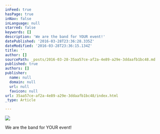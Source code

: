 ```yaml
---
inFeed: true
hasPage: true
inNav: false
inLanguage: null
starred: false
keywords: []
description: 'We are the band for YOUR event!'
datePublished: '2016-03-28T23:36:28.335Z'
dateModified: '2016-03-28T23:36:15.134Z'
title: ''
author: []
sourcePath: _posts/2016-03-28-35aa57ce-af2a-4e89-a29e-3ddaafb1bc48.md
published: true
authors: []
publisher:
  name: null
  domain: null
  url: null
  favicon: null
url: 35aa57ce-af2a-4e89-a29e-3ddaafb1bc48/index.html
_type: Article

---
```

![](https://the-grid-user-content.s3-us-west-2.amazonaws.com/8816c24d-1763-4b68-aad6-6870dd15e827.jpg)

We are the band for YOUR event!